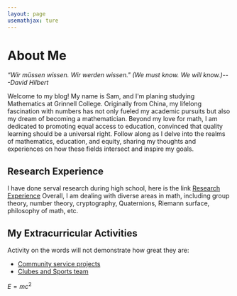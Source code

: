 ```yaml
---
layout: page
usemathjax: ture
---
```

# About Me
*“Wir müssen wissen. Wir werden wissen." (We must know. We will know.)---David Hilbert*

Welcome to my blog! My name is Sam, and I'm planing studying Mathematics at Grinnell College. Originally from China, my lifelong fascination with numbers has not only fueled my academic pursuits but also my dream of becoming a mathematician. Beyond my love for math, I am dedicated to promoting equal access to education, convinced that quality learning should be a universal right. Follow along as I delve into the realms of mathematics, education, and equity, sharing my thoughts and experiences on how these fields intersect and inspire my goals.


## Research Experience
I have done serval research during high school, here is the link
[Research Experience]()
Overall, I am dealing with diverse areas in math, including group theory, number theory, cryptography, Quaternions, Riemann surface, philosophy of math, etc.


## My Extracurricular Activities 
Activity on the words will not demonstrate how great they are:
- [Community service projects]()
- [Clubes and Sports team]()


$E=mc^2$


